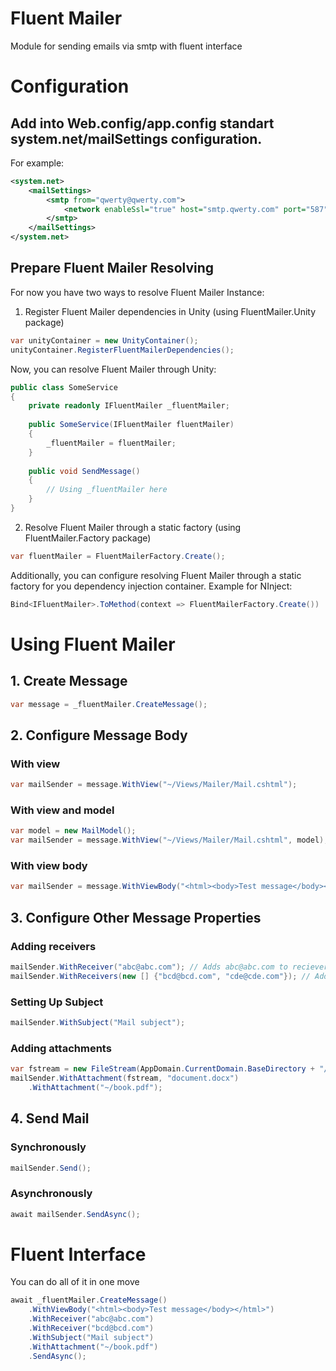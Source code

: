 # Fluent Mailer
Module for sending emails via smtp with fluent interface

# Configuration

## Add into Web.config/app.config standart system.net/mailSettings configuration. 
For example:
```xml
<system.net>
	<mailSettings>
		<smtp from="qwerty@qwerty.com">
			<network enableSsl="true" host="smtp.qwerty.com" port="587" userName="qwerty@qwerty.com" password="qwertyqwerty" />
		</smtp>
	</mailSettings>
</system.net>
```

## Prepare Fluent Mailer Resolving
For now you have two ways to resolve Fluent Mailer Instance:
1. Register Fluent Mailer dependencies in Unity (using FluentMailer.Unity package)
```csharp
var unityContainer = new UnityContainer();
unityContainer.RegisterFluentMailerDependencies();
```
Now, you can resolve Fluent Mailer through Unity:
```csharp
public class SomeService
{
    private readonly IFluentMailer _fluentMailer;
	
    public SomeService(IFluentMailer fluentMailer)
    {
        _fluentMailer = fluentMailer;
    }
	
    public void SendMessage()
    {
        // Using _fluentMailer here
    }
}
```
2. Resolve Fluent Mailer through a static factory (using FluentMailer.Factory package)
```csharp
var fluentMailer = FluentMailerFactory.Create();
```
Additionally, you can configure resolving Fluent Mailer through a static factory for you dependency injection container.
Example for NInject:
```csharp
Bind<IFluentMailer>.ToMethod(context => FluentMailerFactory.Create())
```

# Using Fluent Mailer

## 1. Create Message
```csharp
var message = _fluentMailer.CreateMessage();
```

## 2. Configure Message Body

### With view

```csharp
var mailSender = message.WithView("~/Views/Mailer/Mail.cshtml");
```

### With view and model
```csharp
var model = new MailModel();
var mailSender = message.WithView("~/Views/Mailer/Mail.cshtml", model);
```

### With view body
```csharp
var mailSender = message.WithViewBody("<html><body>Test message</body></html>");
```
    
## 3. Configure Other Message Properties

### Adding receivers
```csharp
mailSender.WithReceiver("abc@abc.com"); // Adds abc@abc.com to recievers
mailSender.WithReceivers(new [] {"bcd@bcd.com", "cde@cde.com"}); // Adds bcd@bcd.com and cde@cde.com to receivers too
```

### Setting Up Subject
```csharp
mailSender.WithSubject("Mail subject");
```

### Adding attachments
```csharp
var fstream = new FileStream(AppDomain.CurrentDomain.BaseDirectory + "/1.docx", FileMode.Open);
mailSender.WithAttachment(fstream, "document.docx")
	.WithAttachment("~/book.pdf");
```

## 4. Send Mail

### Synchronously
```csharp
mailSender.Send();
```

### Asynchronously
```csharp
await mailSender.SendAsync();
```
    
# Fluent Interface

You can do all of it in one move
```csharp
await _fluentMailer.CreateMessage()
	.WithViewBody("<html><body>Test message</body></html>")
	.WithReceiver("abc@abc.com")
	.WithReceiver("bcd@bcd.com")
	.WithSubject("Mail subject")
	.WithAttachment("~/book.pdf")
	.SendAsync();
```